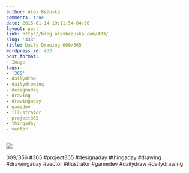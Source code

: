 ```yaml
---
author: Alex Bezuska
comments: true
date: 2015-01-14 19:11:54-04:00
layout: post
link: http://blog.alexbezuska.com/433/
slug: '433'
title: Daily Drawing 009/365
wordpress_id: 433
post_format:
- Image
tags:
- '365'
- dailydraw
- dailydrawing
- designaday
- drawing
- drawingaday
- gamedev
- illustrator
- project365
- thingaday
- vector
---
```


![](/images/2015/01/tumblr_ni6lbuI4o51u11b0ro1_1280.jpg)

009/356 #365 #project365 #designaday #thingaday #drawing #drawingaday #vector #illustrator #gamedev #dailydraw #dailydrawing
